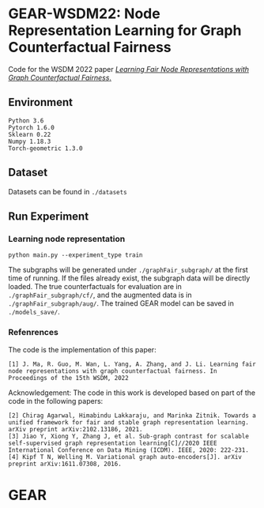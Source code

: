 # GEAR-WSDM22:  Node Representation Learning for Graph Counterfactual Fairness

Code for the WSDM 2022 paper [*Learning Fair Node Representations with Graph Counterfactual Fairness*.](https://arxiv.org/pdf/2201.03662.pdf)

## Environment
```
Python 3.6
Pytorch 1.6.0
Sklearn 0.22
Numpy 1.18.3
Torch-geometric 1.3.0 
```

## Dataset
Datasets can be found in ```./datasets```

## Run Experiment
### Learning node representation
```
python main.py --experiment_type train
```
The subgraphs will be generated under ```./graphFair_subgraph/``` at the first time of running. If the files already exist, the subgraph data will be directly loaded. The true counterfactuals for evaluation are in ```./graphFair_subgraph/cf/```, and the augmented data is in ```./graphFair_subgraph/aug/```. The trained GEAR model can be saved in ```./models_save/```.

### Refenrences
The code is the implementation of this paper:
```
[1] J. Ma, R. Guo, M. Wan, L. Yang, A. Zhang, and J. Li. Learning fair node representations with graph counterfactual fairness. In Proceedings of the 15th WSDM, 2022
```
Acknowledgement: The code in this work is developed based on part of the code in the following papers:
```
[2] Chirag Agarwal, Himabindu Lakkaraju, and Marinka Zitnik. Towards a unified framework for fair and stable graph representation learning. arXiv preprint arXiv:2102.13186, 2021.
[3] Jiao Y, Xiong Y, Zhang J, et al. Sub-graph contrast for scalable self-supervised graph representation learning[C]//2020 IEEE International Conference on Data Mining (ICDM). IEEE, 2020: 222-231.
[4] Kipf T N, Welling M. Variational graph auto-encoders[J]. arXiv preprint arXiv:1611.07308, 2016.
```
# GEAR

